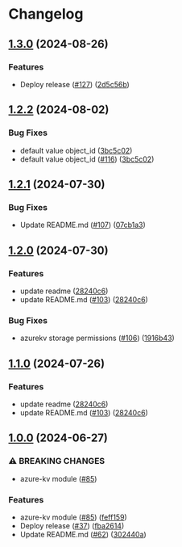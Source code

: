 # Changelog

## [1.3.0](https://github.com/prefapp/tfm/compare/azure-kv-v1.2.2...azure-kv-v1.3.0) (2024-08-26)


### Features

* Deploy release ([#127](https://github.com/prefapp/tfm/issues/127)) ([2d5c56b](https://github.com/prefapp/tfm/commit/2d5c56bcd9f1443136a9a4c34e19a3874dcf7ea5))

## [1.2.2](https://github.com/prefapp/tfm/compare/azure-kv-v1.2.1...azure-kv-v1.2.2) (2024-08-02)


### Bug Fixes

* default value object_id ([3bc5c02](https://github.com/prefapp/tfm/commit/3bc5c025775c42adb95e5836e742974788a150ee))
* default value object_id ([#116](https://github.com/prefapp/tfm/issues/116)) ([3bc5c02](https://github.com/prefapp/tfm/commit/3bc5c025775c42adb95e5836e742974788a150ee))

## [1.2.1](https://github.com/prefapp/tfm/compare/azure-kv-v1.2.0...azure-kv-v1.2.1) (2024-07-30)


### Bug Fixes

* Update README.md ([#107](https://github.com/prefapp/tfm/issues/107)) ([07cb1a3](https://github.com/prefapp/tfm/commit/07cb1a351f9e732ee4c1cc36d19e6c1a9e15f37b))

## [1.2.0](https://github.com/prefapp/tfm/compare/azure-kv-v1.1.0...azure-kv-v1.2.0) (2024-07-30)


### Features

* update readme ([28240c6](https://github.com/prefapp/tfm/commit/28240c68637467d99696a1118bcf5984e266e7a8))
* update README.md ([#103](https://github.com/prefapp/tfm/issues/103)) ([28240c6](https://github.com/prefapp/tfm/commit/28240c68637467d99696a1118bcf5984e266e7a8))


### Bug Fixes

* azurekv storage permissions ([#106](https://github.com/prefapp/tfm/issues/106)) ([1916b43](https://github.com/prefapp/tfm/commit/1916b43784d415fb286584a47b70715291ded24a))

## [1.1.0](https://github.com/prefapp/tfm/compare/azure-kv-v1.0.0...azure-kv-v1.1.0) (2024-07-26)


### Features

* update readme ([28240c6](https://github.com/prefapp/tfm/commit/28240c68637467d99696a1118bcf5984e266e7a8))
* update README.md ([#103](https://github.com/prefapp/tfm/issues/103)) ([28240c6](https://github.com/prefapp/tfm/commit/28240c68637467d99696a1118bcf5984e266e7a8))

## [1.0.0](https://github.com/prefapp/tfm/compare/azure-kv-v0.1.0...azure-kv-v1.0.0) (2024-06-27)


### ⚠ BREAKING CHANGES

* azure-kv module ([#85](https://github.com/prefapp/tfm/issues/85))

### Features

* azure-kv module ([#85](https://github.com/prefapp/tfm/issues/85)) ([feff159](https://github.com/prefapp/tfm/commit/feff159d011cc31c745888ec540866d7cf31f8ef))
* Deploy release ([#37](https://github.com/prefapp/tfm/issues/37)) ([fba2614](https://github.com/prefapp/tfm/commit/fba2614fb284cf9d960be53c7c123ceaf08cecfa))
* Update README.md ([#62](https://github.com/prefapp/tfm/issues/62)) ([302440a](https://github.com/prefapp/tfm/commit/302440a79ea0e4883b6583e3540deac7bac6c307))
